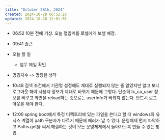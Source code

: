 ```yaml
---
title: "October 28th, 2024"
created: 2024-10-28 06:52:28
updated: 2024-10-28 12:01:36
---
```

  * 06:52 10분 전에 기상. 오늘 혈압계를 로쉘에게 보낼 예정.
  * 09:41 출근
  * 오늘 할 일
    * 업무 메일 확인


  * 명경지수 -> 명징한 생각
  * 10:48 검색 조건에서 기관명 설정해도 제대로 실행되지 않는 줄 알았지만 알고 보니 로그아웃 해야 사용자 정보가 제대로 바뀌기 때문에 그렇다. 단순히 tc_ca_user 정보를 바꾸고 화면을 reload하는 것으로는 userInfo가 바뀌지 않는다. 반드시 로그아웃을 해야 한다.
  * 12:00 spring boot에서 특정 디렉토리에 있는 파일을 쓴다고 할 때 windows와 유닉스 계열이 path 구분자가 다르기 때문에 에러가 날 수 있다. 운영체제 먼저 파악하고 Paths.get을 써서 해결하는 것이 모든 운영체제에서 돌아가도록 만들 수 있는 방법.